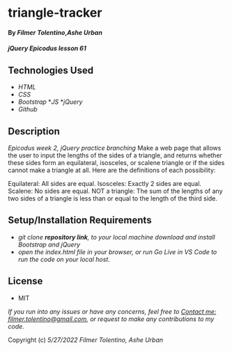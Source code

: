 # triangle-tracker

#### By _**Filmer Tolentino**_,_**Ashe Urban**_

#### _jQuery Epicodus lesson 61_

## Technologies Used

* _HTML_
* _CSS_
* _Bootstrap_
*_JS_
*_jQuery_
* _Github_

## Description

_Epicodus week 2, jQuery practice branching_
Make a web page that allows the user to input the lengths of the sides of a triangle, and returns whether these sides form an equilateral, isosceles, or scalene triangle or if the sides cannot make a triangle at all. Here are the definitions of each possibility:

Equilateral: All sides are equal.
Isosceles: Exactly 2 sides are equal.
Scalene: No sides are equal.
NOT a triangle: The sum of the lengths of any two sides of a triangle is less than or equal to the length of the third side.

## Setup/Installation Requirements

* _git clone **repository link**, to your local machine_
*_download and install Bootstrap and jQuery_*
* _open the index.html file in your browser, or run Go Live in VS Code to run the code on your local host._

## License
* MIT

_If you run into any issues or have any concerns, feel free to [Contact me: filmer.tolentino@gmail.com](mailto:filmer.tolentino@gmail.com), or request to make any contributions to my code._ 

Copyright (c) _5/27/2022_ _Filmer Tolentino, Ashe Urban_